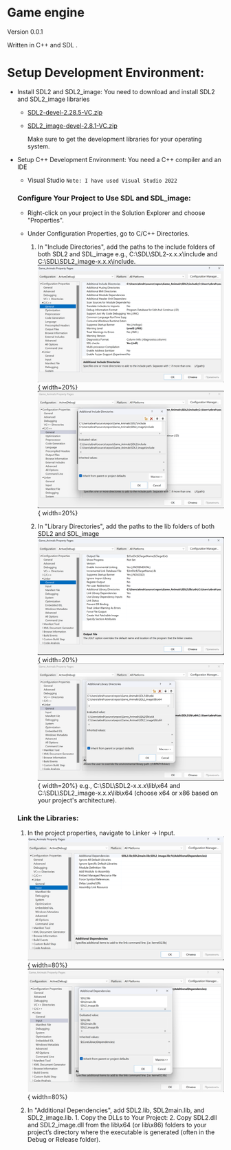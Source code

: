 # Game engine

Version 0.0.1

Written in C++ and SDL .

# Setup Development Environment:

* Install SDL2 and SDL2_image: You need to download and install SDL2 and SDL2_image libraries 
  * [SDL2-devel-2.28.5-VC.zip](https://github.com/libsdl-org/SDL/releases/tag/release-2.28.5#:~:text=SDL2%2Ddevel%2D2.28.5%2DVC.zip)
  * [SDL2_image-devel-2.8.1-VC.zip](https://www.libsdl.org/projects/SDL_image/release/SDL2_image-devel-2.8.1-VC.zip)
    
    Make sure to get the development libraries for your operating system.
* Setup C++ Development Environment: You need a C++ compiler and an IDE
    * Visual Studio
     `Note: I have used Visual Studio 2022` 


  ### Configure Your Project to Use SDL and SDL_image:

    * Right-click on your project in the Solution Explorer and choose "Properties".
    * Under Configuration Properties, go to C/C++ Directories.
      
        1. In "Include Directories", add the paths to the include folders of both SDL2 and SDL_image
           e.g., C:\SDL\SDL2-x.x.x\include and C:\SDL\SDL2_image-x.x.x\include.
          ![РИС.1](images/1.png){ width=20%}
          ![РИС.2](images/2.png){ width=20%}
      
        2. In "Library Directories", add the paths to the lib folders of both SDL2 and SDL_image
           ![РИС.3](images/3.png){ width=20%}
          ![РИС.4](images/4.png){ width=20%}
       e.g., C:\SDL\SDL2-x.x.x\lib\x64 and C:\SDL\SDL2_image-x.x.x\lib\x64 (choose x64 or x86 based on your project's architecture).

    ### Link the Libraries:
    
    1. In the project properties, navigate to Linker -> Input.
     ![РИС.5](images/5.png){ width=80%}
     ![РИС.6](images/6.png){ width=80%}
  
    2. In "Additional Dependencies", add SDL2.lib, SDL2main.lib, and SDL2_image.lib.
      1. Copy the DLLs to Your Project:
      2. Copy SDL2.dll and SDL2_image.dll from the lib\x64 (or lib\x86) folders to your project’s directory where the executable is generated (often in the Debug or Release folder).
